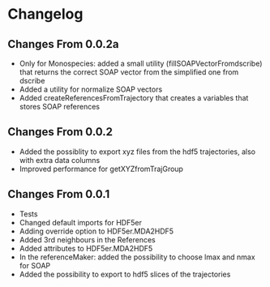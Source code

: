 # Changelog

## Changes From 0.0.2a

- Only for Monospecies: added a small utility (fillSOAPVectorFromdscribe) that returns the correct SOAP vector from the simplified one from dscribe
- Added a utility for normalize SOAP vectors
- Added createReferencesFromTrajectory that creates a variables that stores SOAP references

## Changes From 0.0.2

- Added the possiblity to export xyz files from the hdf5 trajectories, also with extra data columns
- Improved performance for getXYZfromTrajGroup

## Changes From 0.0.1

- Tests
- Changed default imports for HDF5er
- Adding override option to HDF5er.MDA2HDF5
- Added 3rd neighbours in the References
- Added attributes to HDF5er.MDA2HDF5
- In the referenceMaker: added the possibility to choose lmax and nmax for SOAP
- Added the possibility to export to hdf5 slices of the trajectories
